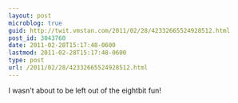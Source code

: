 ```yaml
---
layout: post
microblog: true
guid: http://twit.vmstan.com/2011/02/28/42332665524928512.html
post_id: 3043760
date: 2011-02-28T15:17:48-0600
lastmod: 2011-02-28T15:17:48-0600
type: post
url: /2011/02/28/42332665524928512.html
---
```

I wasn't about to be left out of the eightbit fun!

